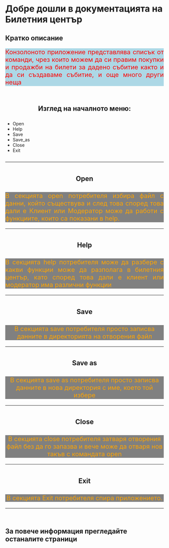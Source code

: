 # Добре дошли в документацията на Билетния център 
## Кратко описание
<p style = "background-color:lightblue; color: red; font-size:20px; text-align:justify;">Конзолоното приложение представлява списък от команди, чрез които можем да си правим покупки и продажби на билети за дадено събитие както и да си създаваме събитие, и още много други неща </p>

<div style="display:inline-block; width:100%;">
<h2 style="display:block; text-align:center;padding:10px; font-weight:bold;">Изглед на началното меню:</h2>
<ul><li>Open</li><li>Help</li><li>Save</li><li>Save_as</li><li>Close</li><li>Exit</li></ul>
</div>

<div style="display:inline-block; width:100%;">



</div>
<hr/>
<h2 style="display:block; text-align:center;padding:10px; font-weight:bold;">Open</h2>
<p style = "background-color:grey; color: orange; font-size:20px; text-align:justify;">В секцията open потребителя избира файл с данни, който съществува и след това според това дали е Клиент или Модератор може да работи с функциите, които са показани в help.</p>
<hr/>
<h2 style="display:block; text-align:center;padding:10px; font-weight:bold;">Help</h2>
<p style = "background-color:grey; color: orange; font-size:20px; text-align:justify;">В секцията help потребителя може да разбере с какви функции може да разполага в билетния център, като според това дали е клиент или модератор има различни функции</p>
<hr/>
<h2 style="display:block; text-align:center;padding:10px; font-weight:bold;">Save</h2>
<p style = "text-align:center;background-color:grey; color: orange; font-size:20px; ">В секцията save потребителя просто записва данните в директорията на отворения файл</p>

<hr/>
<h2 style="display:block; text-align:center;padding:10px; font-weight:bold;">Save as</h2>
<p style = "text-align:center;background-color:grey; color: orange; font-size:20px; ">В секцията save as потребителя просто записва данните в нова директория с име, което той избере</p>
<hr/>
<h2 style="display:block; text-align:center;padding:10px; font-weight:bold;">Close</h2>
<p style = "text-align:center;background-color:grey; color: orange; font-size:20px; ">В секцията close потребителя затваря отворения файл без да го запазва и вече може да отваря нов такъв с командата open</p>
<hr/>
<h2 style="display:block; text-align:center;padding:10px; font-weight:bold;">Exit</h2>
<p style = "text-align:center; background-color:grey; color: orange; font-size:20px;">В секцията Exit потребителя спира приложението.</p>

<hr/>
<br/>

## За повече информация прегледайте останалите страници